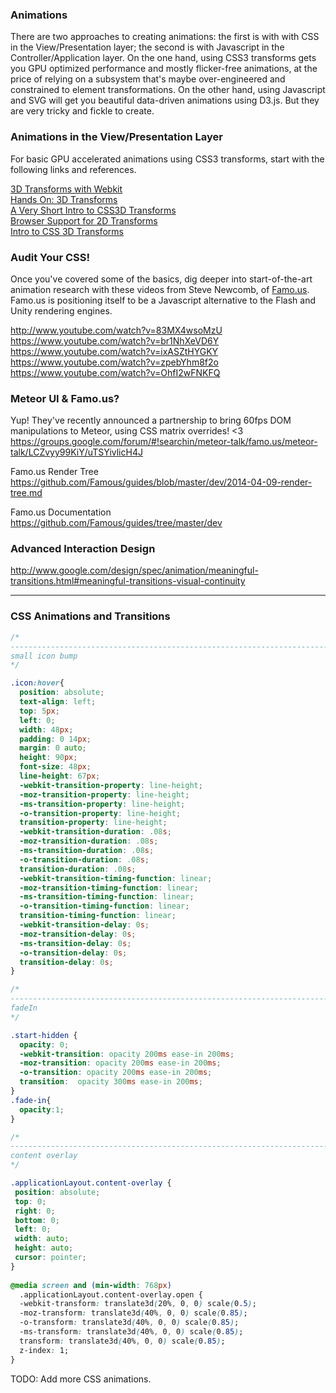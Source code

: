  
### Animations  
There are two approaches to creating animations:  the first is with with CSS in the View/Presentation layer; the second is with Javascript in the Controller/Application layer.  On the one hand, using CSS3 transforms gets you GPU optimized performance and mostly flicker-free animations, at the price of relying on a subsystem that's maybe over-engineered and constrained to element transformations.  On the other hand, using Javascript and SVG will get you beautiful data-driven animations using D3.js.  But they are very tricky and fickle to create.

### Animations in the View/Presentation Layer    
For basic GPU accelerated animations using CSS3 transforms, start with the following links and references.  

[3D Transforms with Webkit](https://www.webkit.org/blog/386/3d-transforms/)  
[Hands On: 3D Transforms](http://ie.microsoft.com/testdrive/Graphics/hands-on-css3/hands-on_3d-transforms.htm)  
[A Very Short Intro to CSS3D Transforms](http://bartaz.github.io/meetjs/css3d/)  
[Browser Support for 2D Transforms](http://css3.bradshawenterprises.com/transforms/)  
[Intro to CSS 3D Transforms](http://desandro.github.io/3dtransforms/)  

### Audit Your CSS!  
Once you've covered some of the basics, dig deeper into start-of-the-art animation research with these videos from Steve Newcomb, of [Famo.us](http://famo.us/).  Famo.us is positioning itself to be a Javascript alternative to the Flash and Unity rendering engines.

  http://www.youtube.com/watch?v=83MX4wsoMzU  
  https://www.youtube.com/watch?v=br1NhXeVD6Y  
  https://www.youtube.com/watch?v=ixASZtHYGKY  
  https://www.youtube.com/watch?v=zpebYhm8f2o  
  https://www.youtube.com/watch?v=OhfI2wFNKFQ  

### Meteor UI & Famo.us?
Yup!  They've recently announced a partnership to bring 60fps DOM manipulations to Meteor, using CSS matrix overrides!  <3  
https://groups.google.com/forum/#!searchin/meteor-talk/famo.us/meteor-talk/LCZvyy99KiY/uTSYivlicH4J  


Famo.us Render Tree  
https://github.com/Famous/guides/blob/master/dev/2014-04-09-render-tree.md  

Famo.us Documentation  
https://github.com/Famous/guides/tree/master/dev

### Advanced Interaction Design  
http://www.google.com/design/spec/animation/meaningful-transitions.html#meaningful-transitions-visual-continuity

-----------------------------------------

### CSS Animations and Transitions  

````css
/*
----------------------------------------------------------------------------------------
small icon bump
*/

.icon:hover{
  position: absolute;
  text-align: left;
  top: 5px;
  left: 0;
  width: 48px;
  padding: 0 14px;
  margin: 0 auto;
  height: 90px;
  font-size: 48px;
  line-height: 67px;
  -webkit-transition-property: line-height;
  -moz-transition-property: line-height;
  -ms-transition-property: line-height;
  -o-transition-property: line-height;
  transition-property: line-height;
  -webkit-transition-duration: .08s;
  -moz-transition-duration: .08s;
  -ms-transition-duration: .08s;
  -o-transition-duration: .08s;
  transition-duration: .08s;
  -webkit-transition-timing-function: linear;
  -moz-transition-timing-function: linear;
  -ms-transition-timing-function: linear;
  -o-transition-timing-function: linear;
  transition-timing-function: linear;
  -webkit-transition-delay: 0s;
  -moz-transition-delay: 0s;
  -ms-transition-delay: 0s;
  -o-transition-delay: 0s;
  transition-delay: 0s;
}

/*
----------------------------------------------------------------------------------------
fadeIn
*/

.start-hidden {
  opacity: 0;
  -webkit-transition: opacity 200ms ease-in 200ms;
  -moz-transition: opacity 200ms ease-in 200ms;
  -o-transition: opacity 200ms ease-in 200ms;
  transition:  opacity 300ms ease-in 200ms;
}
.fade-in{
  opacity:1;
}

/*
----------------------------------------------------------------------------------------
content overlay
*/

.applicationLayout.content-overlay {
 position: absolute;
 top: 0;
 right: 0;
 bottom: 0;
 left: 0;
 width: auto;
 height: auto;
 cursor: pointer;
}
 
@media screen and (min-width: 768px)
  .applicationLayout.content-overlay.open {
  -webkit-transform: translate3d(20%, 0, 0) scale(0.5);
  -moz-transform: translate3d(40%, 0, 0) scale(0.85);
  -o-transform: translate3d(40%, 0, 0) scale(0.85);
  -ms-transform: translate3d(40%, 0, 0) scale(0.85);
  transform: translate3d(40%, 0, 0) scale(0.85);
  z-index: 1;
}
````


TODO: Add more CSS animations.
